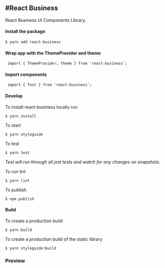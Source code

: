 #React Business
--------------
React Business UI Components Library.

#### Install the package
```
$ yarn add react-business
```

#### Wrap app with the ThemeProvider and theme
```
 import { ThemeProvider, theme } from 'react-business';
```

#### Import components
```
 import { Text } from 'react-business';
```

#### Develop

To install react-business locally run
```
$ yarn install
```

To start
```
$ yarn styleguide
```

To test
```
$ yarn test
```
_Test will run through all jest tests and watch for any changes on snapshots._

To run lint
```
$ yarn lint
```

To publish
```
$ npm publish
```

#### Build

To create a production build
```
$ yarn build
```

To create a production build of the static library
```
$ yarn styleguide:build
```

### Preview
